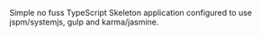 Simple no fuss TypeScript Skeleton application configured to use jspm/systemjs, gulp and karma/jasmine.

